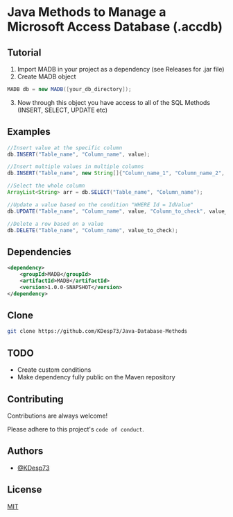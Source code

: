 
# Java Methods to Manage a Microsoft Access Database (.accdb)

## Tutorial

1) Import MADB in your project as a dependency (see Releases for .jar file)
2) Create MADB object

```java
MADB db = new MADB([your_db_directory]);
```

3) Now through this object you have access to all of the SQL Methods (INSERT, SELECT, UPDATE etc)

## Examples

```java
//Insert value at the specific column
db.INSERT("Table_name", "Column_name", value);

//Insert multiple values in multiple columns
db.INSERT("Table_name", new String[]{"Column_name_1", "Column_name_2", "Column_name_3"}, new String[]{value1, value2, value3});

//Select the whole column
ArrayList<String> arr = db.SELECT("Table_name", "Column_name");

//Update a value based on the condition "WHERE Id = IdValue"
db.UPDATE("Table_name", "Column_name", value, "Column_to_check", value_to_check);

//Delete a row based on a value
db.DELETE("Table_name", "Column_name", value_to_check);
```

## Dependencies

```xml
<dependency>
    <groupId>MADB</groupId>
    <artifactId>MADB</artifactId>
    <version>1.0.0-SNAPSHOT</version>
</dependency>
```


## Clone

```bash
git clone https://github.com/KDesp73/Java-Database-Methods
```

## TODO
* Create custom conditions
* Make dependency fully public on the Maven repository

## Contributing

Contributions are always welcome!

Please adhere to this project's `code of conduct`.

## Authors

- [@KDesp73](https://github.com/KDesp73)


## License

[MIT](https://choosealicense.com/licenses/mit/)

